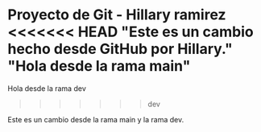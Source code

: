Proyecto de Git - Hillary ramirez
<<<<<<< HEAD
"Este es un cambio hecho desde GitHub por Hillary."
"Hola desde la rama main"
=======
Hola desde la rama dev
>>>>>>> dev

Este es un cambio desde la rama main y la rama dev.
